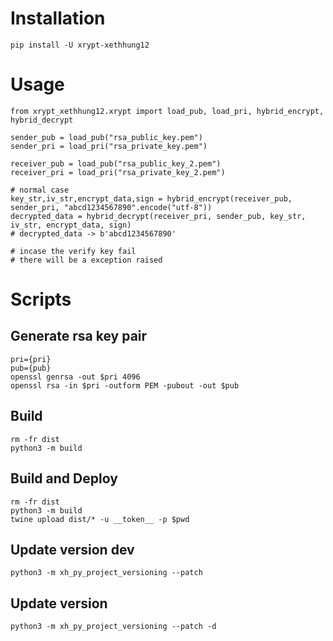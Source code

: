 # Installation
```shell
pip install -U xrypt-xethhung12
```

# Usage
```shell
from xrypt_xethhung12.xrypt import load_pub, load_pri, hybrid_encrypt, hybrid_decrypt

sender_pub = load_pub("rsa_public_key.pem")
sender_pri = load_pri("rsa_private_key.pem")

receiver_pub = load_pub("rsa_public_key_2.pem")
receiver_pri = load_pri("rsa_private_key_2.pem")

# normal case
key_str,iv_str,encrypt_data,sign = hybrid_encrypt(receiver_pub, sender_pri, "abcd1234567890".encode("utf-8"))
decrypted_data = hybrid_decrypt(receiver_pri, sender_pub, key_str, iv_str, encrypt_data, sign)
# decrypted_data -> b'abcd1234567890'

# incase the verify key fail
# there will be a exception raised
```

# Scripts

## Generate rsa key pair
```shell
pri={pri}
pub={pub}
openssl genrsa -out $pri 4096
openssl rsa -in $pri -outform PEM -pubout -out $pub
```

## Build 
```shell
rm -fr dist
python3 -m build
```


## Build and Deploy
```shell
rm -fr dist
python3 -m build
twine upload dist/* -u __token__ -p $pwd
```

## Update version dev
```shell
python3 -m xh_py_project_versioning --patch
```

## Update version
```shell
python3 -m xh_py_project_versioning --patch -d
```
